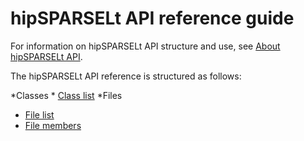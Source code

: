# hipSPARSELt API reference guide

For information on hipSPARSELt API structure and use, see
[About hipSPARSELt API](../conceptual/api-about.md).

The hipSPARSELt API reference is structured as follows:

*Classes
    * [Class list](annotated.html)
*Files
  * [File list](files.html)
  * [File members](globals.html)

